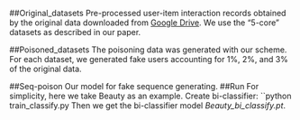 ##Original_datasets
Pre-processed user-item interaction records obtained by the original data downloaded from [Google Drive](https://drive.google.com/drive/folders/1ahiLmzU7cGRPXf5qGMqtAChte2eYp9gI). We use the “5-core” datasets as described in our paper.

##Poisoned_datasets
The poisoning data was generated with our scheme. For each dataset, we generated fake users accounting for 1%, 2%, and 3% of the original data. 

##Seq-poison
Our model for fake sequence generating.
##Run
For simplicity, here we take Beauty as an example.
Create bi-classifier:
``python train_classify.py
Then we get the bi-classifier model *Beauty_bi_classify.pt*.
